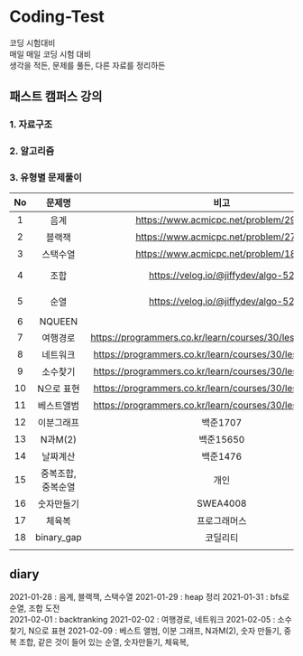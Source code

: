 # Coding-Test  
코딩 시험대비  
매일 매일 코딩 시험 대비  
생각을 적든, 문제를 풀든, 다른 자료를 정리하든  

## 패스트 캠퍼스 강의  
### 1. 자료구조  
### 2. 알고리즘  
### 3. 유형별 문제풀이  
|No|문제명|비고|다시풀어보기|
|:---:|:---:|:---:|:---:|
|1|음계|https://www.acmicpc.net/problem/2920||
|2|블랙잭|https://www.acmicpc.net/problem/2798||
|3|스택수열|https://www.acmicpc.net/problem/1874|다시|
|4|조합|https://velog.io/@jiffydev/algo-52|https://github.com/Chuck2Win/Coding-Test/blob/master/DFS%2CBFS.ipynb||
|5|순열|https://velog.io/@jiffydev/algo-52|https://github.com/Chuck2Win/Coding-Test/blob/master/DFS%2CBFS.ipynb||
|6|NQUEEN||BackTracking|
|7|여행경로|https://programmers.co.kr/learn/courses/30/lessons/43164#|DFS or Back Tracking-풀이봐야함..|
|8|네트워크|https://programmers.co.kr/learn/courses/30/lessons/43162||
|9|소수찾기|https://programmers.co.kr/learn/courses/30/lessons/42839||
|10|N으로 표현|https://programmers.co.kr/learn/courses/30/lessons/42895|X||
|11|베스트앨범|https://programmers.co.kr/learn/courses/30/lessons/42579||HASH|
|12|이분그래프|백준1707|시간초과...|graph, if|
|13|N과M(2)|백준15650||dfs_조합|
|14|날짜계산|백준1476|bruteforce||
|15|중복조합, 중복순열|개인|||
|16|숫자만들기|SWEA4008|같은 것이 들어있는 순열||
|17|체육복|프로그래머스|greedy||
|18|binary_gap|코딜리티|완전탐색||
||||||
## diary  

2021-01-28 : 음계, 블랙잭, 스택수열
2021-01-29 : heap 정리
2021-01-31 : bfs로 순열, 조합 도전  
2021-02-01 : backtranking
2021-02-02 : 여행경로, 네트워크
2021-02-05 : 소수 찾기, N으로 표현
2021-02-09 : 베스트 앨범, 이분 그래프, N과M(2), 숫자 만들기, 중복 조합, 같은 것이 들어 있는 순열, 숫자만들기, 체육복, 
